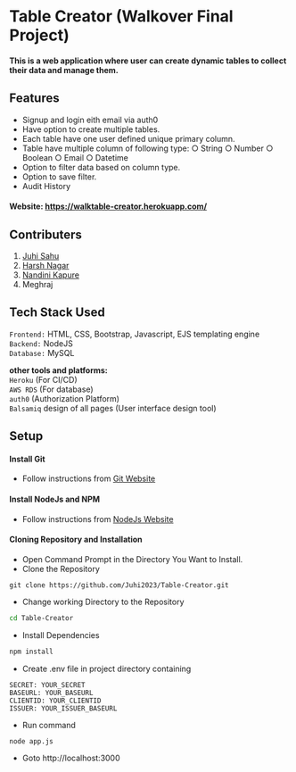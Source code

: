 # Table Creator (Walkover Final Project)
#### This is a web application where user can create dynamic tables to collect their data and manage them.
## Features 
* Signup and login eith email via auth0
* Have option to create multiple tables.
* Each table have one user defined unique primary column.
* Table have multiple column of following type:  ○ String   ○ Number  ○ Boolean  ○ Email  ○ Datetime
* Option to filter data based on column type.
* Option to save filter.
* Audit History

#### Website: https://walktable-creator.herokuapp.com/

## Contributers
1. [Juhi Sahu](https://github.com/Juhi2023)
2. [Harsh Nagar](https://github.com/harsh-im)
3. [Nandini Kapure](https://github.com/nandinikapure)
4. Meghraj


## Tech Stack Used
`Frontend:` HTML, CSS, Bootstrap, Javascript, EJS templating engine <br/>
`Backend:` NodeJS <br/>
`Database:` MySQL

<strong> other tools and platforms: </strong> <br/>
`Heroku` (For CI/CD)<br/>
`AWS RDS` (For database) <br/>
`auth0` (Authorization Platform) <br/>
`Balsamiq` design of all pages (User interface design tool) 

## Setup
#### Install Git
* Follow instructions from [Git Website](https://git-scm.com/downloads)
#### Install NodeJs and NPM
* Follow instructions from [NodeJs Website](https://nodejs.org/en/download/)
#### Cloning Repository and Installation
* Open Command Prompt in the Directory You Want to Install.
* Clone the Repository
```
git clone https://github.com/Juhi2023/Table-Creator.git
```
* Change working Directory to the Repository
```bash
cd Table-Creator
```
* Install Dependencies
```bash
npm install
```
* Create .env file in project directory containing
```
SECRET: YOUR_SECRET 
BASEURL: YOUR_BASEURL
CLIENTID: YOUR_CLIENTID
ISSUER: YOUR_ISSUER_BASEURL
```
* Run command
```
node app.js
```
* Goto http://localhost:3000

